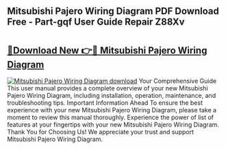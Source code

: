 ## Mitsubishi Pajero Wiring Diagram PDF Download Free - Part-gqf User Guide Repair Z88Xv

# <h2><a href="http://dfnbyz3.blite.top/?on=Mitsubishi+Pajero+Wiring+Diagram">🔗Download New 👉🔴 Mitsubishi Pajero Wiring Diagram</a></h2>

[![Mitsubishi Pajero Wiring Diagram download](https://i.imgur.com/lujVjoI.png)](http://dfnbyz3.blite.top/?on=Mitsubishi+Pajero+Wiring+Diagram)
Your Comprehensive Guide This user manual provides a complete overview of your new Mitsubishi Pajero Wiring Diagram, including installation, operation, maintenance, and troubleshooting tips. Important Information Ahead To ensure the best experience with your new Mitsubishi Pajero Wiring Diagram, please take a moment to review this manual thoroughly. Experience the power of list of features at your fingertips with your new Mitsubishi Pajero Wiring Diagram. Thank You for Choosing Us! We appreciate your trust and support Mitsubishi Pajero Wiring Diagram.
